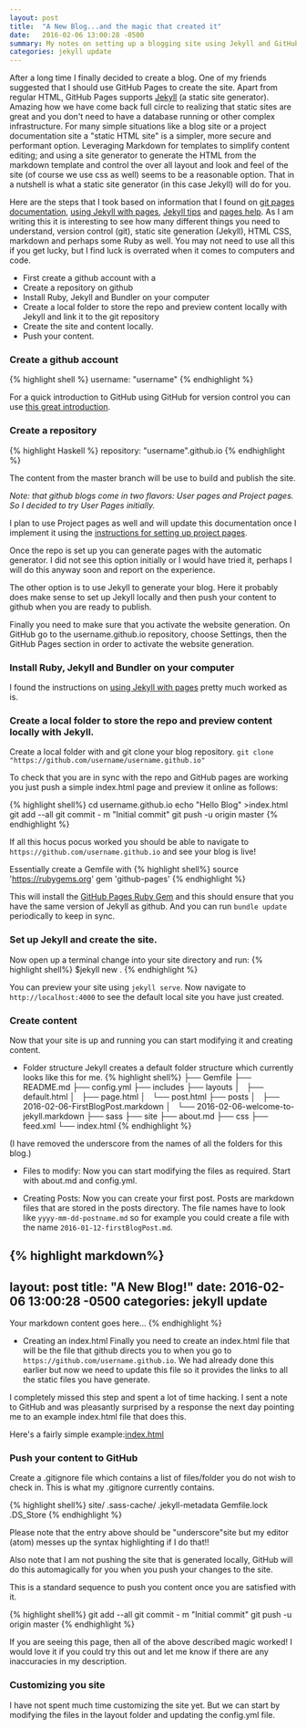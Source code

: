 ```yaml
---
layout: post
title:  "A New Blog...and the magic that created it"
date:   2016-02-06 13:00:28 -0500
summary: My notes on setting up a blogging site using Jekyll and GitHub Pages. It is always amazing when the "magic" we call technology works!
categories: jekyll update
---
```


After a long time I finally decided to create a blog. One of my friends suggested that I should use GitHub Pages to create the site. Apart from regular HTML, GitHub Pages supports [Jekyll][Jekyll] (a static site generator). Amazing how we have come back full circle to realizing that static sites are great and you don't need to have a database running or other complex infrastructure. For many simple situations like a blog site or a project documentation site a "static HTML site" is a simpler, more secure and performant option.
Leveraging Markdown for templates to simplify content editing; and using a site generator to generate the HTML from the markdown template and control the over all layout and look and feel of the site (of course we use css as well) seems to be a reasonable option. That in a nutshell is what a static site generator (in this case Jekyll) will do for you.

Here are the steps that I took based on information that I found on [git pages documentation][github-pages-doc], [using Jekyll with pages][Jekyll-and-Pages], [Jekyll tips][Jekyll-tips] and [pages help][github-pages-help]. As I am writing this it is interesting to see how many different things you need to understand, version control (git), static site generation (Jekyll), HTML CSS, markdown and perhaps some Ruby as well. You may not need to use all this if you get lucky, but I find luck is overrated when it comes to computers and code.

* First create a github account with a
* Create a repository on github
* Install Ruby, Jekyll and Bundler on your computer
* Create a local folder to store the repo and preview content locally with Jekyll and link it to the git repository
* Create the site and content  locally.
* Push your content.

### Create a github account

{% highlight shell %}
username: "username"
{% endhighlight %}

For a quick introduction to GitHub using GitHub for version control you can use [this great introduction][github-introduction].

### Create a repository

{% highlight Haskell %}
repository: "username".github.io
{% endhighlight %}

The content from the master branch will be use to build and publish the site.

*Note: that github blogs come in two flavors: User pages and Project pages.
So I decided to try User Pages initially.*

I plan to use Project pages as well and will update this documentation once I implement it using the [instructions for setting up project pages][setting-up-project-pages].

Once the repo is set up you can generate pages with the automatic generator. I did not see this option initially or I would have tried it, perhaps I will do this anyway soon and report on the experience.

The other option is to use Jekyll to generate your blog.
Here it probably does make sense to set up Jekyll locally and then push your content to github when you are ready to publish.

Finally you need to make sure that you activate the website generation. On GitHub go to the username.github.io repository, choose Settings, then the GitHub Pages section in order to activate the website generation.

### Install Ruby, Jekyll and Bundler on your computer
I found the instructions on [using Jekyll with pages][Jekyll-and-Pages] pretty much worked as is.

### Create a local folder to store the repo and preview content locally with Jekyll.

Create a local folder with and git clone your blog repository.
`git clone "https://github.com/username/username.github.io"`

To check that you are in sync with the repo and GitHub pages are working you just push a simple index.html page and preview it online as follows:

{% highlight shell%}
cd username.github.io
echo "Hello Blog" >index.html
git add --all
git commit - m "Initial commit"
git push -u origin master
{% endhighlight %}

If all this hocus pocus worked you should be able to navigate to
`https://github.com/username.github.io` and see your blog is live!

Essentially create a Gemfile with
{% highlight shell%}
source 'https://rubygems.org'
gem 'github-pages'
{% endhighlight %}

This will install the [GitHub Pages Ruby Gem][GHPages-Gem]
and this should ensure that you have the same version of Jekyll as github. And you can run `bundle update` periodically to keep in sync.

### Set up Jekyll and create the site.

Now open up a terminal change into your site directory and run:
{% highlight shell%}
$jekyll new .
{% endhighlight %}

You can preview your site using `jekyll serve`.
Now navigate to `http://localhost:4000` to see the default local site you have just created.

### Create content
Now that your site is up and running you can start modifying it and creating content.

* Folder structure
  Jekyll creates a default folder structure which currently
  looks like this for me.
{% highlight shell%}
├── Gemfile
├── README.md
├── config.yml
├── includes
├── layouts
│   ├── default.html
│   ├── page.html
│   └── post.html
├── posts
│   ├── 2016-02-06-FirstBlogPost.markdown
│   └── 2016-02-06-welcome-to-jekyll.markdown
├── sass
├── site
├── about.md
├── css
├── feed.xml
└── index.html
{% endhighlight %}

(I have removed the underscore from the names of all the folders for this blog.)

* Files to modify: Now you can start modifying the files as required. Start with about.md and config.yml.

* Creating Posts: Now you can create your first post. Posts
are markdown files that are stored in the posts directory.
The file names have to look like `yyyy-mm-dd-postname.md` so for
example you could create a file with the name
`2016-01-12-firstBlogPost.md`.

{% highlight markdown%}
---
layout: post
title:  "A New Blog!"
date:   2016-02-06 13:00:28 -0500
categories: jekyll update
---
Your markdown content goes here...
{% endhighlight %}

* Creating an index.html
Finally you need to create an index.html file that will be the file that github directs you to when you go to
`https://github.com/username.github.io`. We had already done this earlier but now we need to update this file so it provides the links to all the static files you have generate.

I completely missed this step and spent a lot of time hacking. I sent a note to GitHub and was pleasantly surprised by a response the next day pointing me to an example index.html file that does this.

Here's a fairly simple example:[index.html][index-sample]

### Push your content to GitHub
Create a .gitignore file which contains a list of files/folder you
do not wish to check in. This is what my .gitignore currently
contains.

{% highlight shell%}
site/
.sass-cache/
.jekyll-metadata
Gemfile.lock
.DS_Store
{% endhighlight %}

Please note that the entry above should be "underscore"site
but my editor (atom) messes up the syntax highlighting if I do
that!!

Also note that I am not pushing the site that is generated locally,
GitHub will do this automagically for you when you push your changes to the site.

This is a standard sequence to push you content once you are satisfied with it.

{% highlight shell%}
git add --all
git commit - m "Initial commit"
git push -u origin master
{% endhighlight %}

If you are seeing this page, then all of the above described magic worked! I would love it if you could try this out and let me know if there are any inaccuracies in my description.

### Customizing you site
I have not spent much time customizing the site yet. But we can start by modifying the files in the layout folder and updating the config.yml file.


[Jekyll-and-Pages]: https://help.github.com/articles/using-jekyll-with-pages/
[github-pages-doc]: https://pages.github.com/
[github-pages-help]: https://help.github.com/categories/github-pages-basics/
[setting-up-project-pages]:https://help.github.com/articles/creating-project-pages-manually/
[Jekyll]:http://jekyllrb.com/
[Jekyll-tips]:http://jekyll.tips/guide/github/
[github-introduction]:https://try.github.io/levels/1/challenges/1
[Jekyll-tips-blogging]:http://jekyll.tips/guide/blogging/
[GHPages-Gem]:https://github.com/github/pages-gem
[index-sample]:[https://github.com/kneath/kneath.github.com/blob/master/index.html
